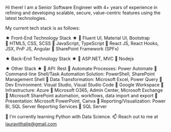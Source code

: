Hi there! I am a Senior Software Engineer with 4+ years of experience in refining and developing scalable, secure, value-centric features using the latest technologies. 

My current tech stack is as follows:

★ Front-End Technology Stack ★
🔷 Fluent UI, Material UI, Bootstrap
🔷 HTML5, CSS, SCSS
🔷 JavaScript, TypeScript
🔷 React JS, React Hooks, JSX, PnP JS, Angular
🔷 SharePoint Framework (SPFx)

★ Back-End Technology Stack ★
🔷 ASP.NET, MVC
🔷 Nodejs

★ Other Stack ★
🔷 API: Rest
🔷 Automate Processes: Power Automate
🔷 Command-line Shell/Task Automation Solution: PowerShell, SharePoint Management Shell
🔷 Data Transformation: Microsoft Excel, Power Query
🔷 Dev Environment: Visual Studio, Visual Studio Code
🔷 Google Workspace
🔷 Infrastructure: Azure
🔷 Microsoft O365, Admin Center, Microsoft Exchange
🔷 Microsoft SharePoint automation, workflows, data import and export
🔷 Presentation: Microsoft PowerPoint, Canva
🔷 Reporting/Visualization: Power BI, SQL Server Reporting Services
🔷 SQL Server

🌱 I'm currently learning Python with Data Science.
📫 Reach out to me at lauravithalie@gmail.com 
